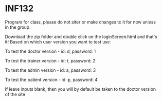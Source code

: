 # INF132 
Program for class, please do not alter or make changes to it for now unless in the group.

Download the zip folder and double click on the loginScreen.html and that's it!
Based on which user version you want to test use:

To test the doctor version - 
id:  d, 
password: 1

To test the trainer version -
id: t, 
password: 2

To test the admin version - 
id: a,
password: 3

To test the patient version -
id: p,
password: 4

If leave inputs blank, then you will by default be taken to the doctor version of the site


